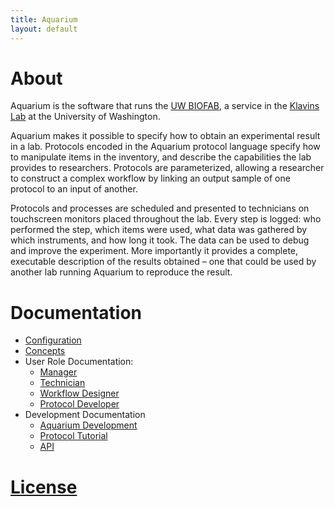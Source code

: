 ```yaml
---
title: Aquarium
layout: default
---
```


# About

Aquarium is the software that runs the [UW BIOFAB](http://www.uwbiofab.org), a service in the [Klavins Lab](http://klavinslab.org) at the University of Washington.

Aquarium makes it possible to specify how to obtain an experimental result in a lab.
Protocols encoded in the Aquarium protocol language specify how to manipulate items in the inventory, and describe the capabilities the lab provides to researchers.
Protocols are parameterized, allowing a researcher to construct a complex workflow by linking an output sample of one protocol to an input of another.

Protocols and processes are scheduled and presented to technicians on touchscreen monitors placed throughout the lab.
Every step is logged: who performed the step, which items were used, what data was gathered by which instruments, and how long it took.
The data can be used to debug and improve the experiment.
More importantly it provides a complete, executable description of the results obtained – one that could be used by another lab running Aquarium to reproduce the result.

# Documentation

* [Configuration](configuration/)
* [Concepts](concepts/)
* User Role Documentation:
  * [Manager](manager/)
  * [Technician](technician/)
  * [Workflow Designer](designer/)
  * [Protocol Developer](protocol_developer/)
* Development Documentation
  * [Aquarium Development](aquarium_development/)
  * [Protocol Tutorial](protocol_tutorial/)
  * [API](api)

# [License](https://github.com/klavinslab/aquarium/blob/master/license.md)
